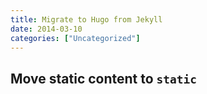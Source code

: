 ```yaml
---
title: Migrate to Hugo from Jekyll
date: 2014-03-10
categories: ["Uncategorized"]
---
```


## Move static content to `static`